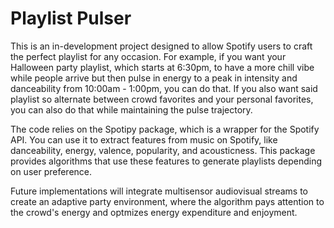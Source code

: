 # Playlist Pulser

This is an in-development project designed to allow Spotify users to craft the perfect playlist for any
occasion. For example, if you want your Halloween party playlist, which starts at 6:30pm, to have a more chill vibe
while people arrive but then pulse in energy to a peak in intensity and danceability from 10:00am - 1:00pm, you can do that. 
If you also want said playlist so alternate between crowd favorites and your personal favorites, you can also do that while
maintaining the pulse trajectory. 

The code relies on the Spotipy package, which is a wrapper for the Spotify API. You can use it to extract features from music on 
Spotify, like danceability, energy, valence, popularity, and acousticness. This package provides algorithms that use these features 
to generate playlists depending on user preference. 

Future implementations will integrate multisensor audiovisual streams to create an adaptive party environment, where the algorithm
pays attention to the crowd's energy and optmizes energy expenditure and enjoyment. 
